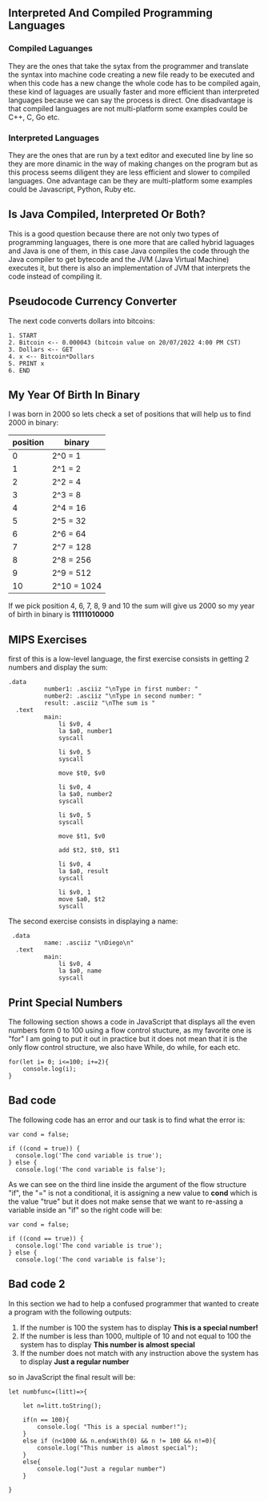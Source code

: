 ## Interpreted And Compiled Programming Languages
### Compiled Laguanges
They are the ones that take the sytax from the programmer and translate the syntax into machine code creating a new file ready to be executed and when this code has a new change the whole code has to be compiled again, these kind of laguages are usually faster and more efficient than interpreted languages because we can say the process is direct. One disadvantage is that compiled languages are not multi-platform some examples could be C++, C, Go etc.

### Interpreted Languages
They are the ones that are run by a text editor and executed line by line so they are more dinamic in the way of making changes on the program but as this process seems diligent they are less efficient and slower to compiled languages. One advantage can be they are multi-platform some examples could be Javascript, Python, Ruby etc.

## Is Java Compiled, Interpreted Or Both?

This is a good question because there are not only two types of programming languages, there is one more that are called hybrid laguages and Java is one of them, in this case Java compiles the code through the Java compiler to get bytecode and the JVM (Java Virtual Machine) executes it, but there is also an implementation of JVM that interprets the code instead of compiling it.

## Pseudocode Currency Converter
The next code converts dollars into bitcoins:


```
1. START 
2. Bitcoin <-- 0.000043 (bitcoin value on 20/07/2022 4:00 PM CST)
3. Dollars <-- GET
4. x <-- Bitcoin*Dollars
5. PRINT x
6. END
```
## My Year Of Birth In Binary

I was born in 2000 so lets check a set of positions that will help us to find 2000 in binary:

|position|binary|
|--|---|
|0|2^0 = 1|
|1|2^1 = 2|
|2|2^2 = 4|
|3|2^3 = 8|
|4|2^4 = 16|
|5|2^5 = 32|
|6|2^6 = 64|
|7|2^7 = 128|
|8|2^8 = 256|
|9|2^9 = 512|
|10|2^10 = 1024|

If we pick position 4, 6, 7, 8, 9 and 10 the sum will give us 2000 so my year of birth in binary is **11111010000**

## MIPS Exercises

first of this is a low-level language, the first exercise consists in getting 2 numbers and display the sum: 

```
.data
	      number1: .asciiz "\nType in first number: "
	      number2: .asciiz "\nType in second number: "
	      result: .asciiz "\nThe sum is "
  .text
	      main:
              li $v0, 4
              la $a0, number1
              syscall

              li $v0, 5
              syscall

              move $t0, $v0

              li $v0, 4
              la $a0, number2
              syscall

              li $v0, 5
              syscall

              move $t1, $v0
              
              add $t2, $t0, $t1
              
              li $v0, 4
              la $a0, result
              syscall

              li $v0, 1
              move $a0, $t2
              syscall
```

The second exercise consists in displaying a name: 
```
 .data
	      name: .asciiz "\nDiego\n"
  .text
	      main:
              li $v0, 4
              la $a0, name
              syscall
```
## Print Special Numbers

The following section shows a code in JavaScript that displays all the even numbers form 0  to 100 using a flow control stucture, as my favorite one is "for" I am going to put it out in practice but it does not mean that it is the only flow control structure, we also have While, do while, for each etc.

```
for(let i= 0; i<=100; i+=2){
    console.log(i);
}
```

## Bad code

The following code has an error and our task is to find what the error is: 

```
var cond = false;

if ((cond = true)) {
  console.log('The cond variable is true');
} else {
  console.log('The cond variable is false');
```
As we can see on the third line inside the argument of the flow structure "if", the "=" is not a conditional, it is assigning a new value to **cond** which is the value "true" but it does not make sense that we want to re-assing a variable inside an "if" so the right code will be: 

```
var cond = false;

if ((cond == true)) {
  console.log('The cond variable is true');
} else {
  console.log('The cond variable is false');
```

## Bad code 2

In this section we had to help a confused programmer that wanted to create a program with the following outputs:

1. If the number is 100 the system has to display **This is a special number!**
2. If the number is less than 1000, multiple of 10 and not equal to 100 the system has to display **This number is almost special**
3. If the number does not match with any instruction above the system has to display **Just a regular number**

so in JavaScript the final result will be:

```
let numbfunc=(litt)=>{

    let n=litt.toString();
    
    if(n == 100){
        console.log( "This is a special number!");
    }
    else if (n<1000 && n.endsWith(0) && n != 100 && n!=0){
        console.log("This number is almost special");
    }
    else{
        console.log("Just a regular number")
    }

}
```
